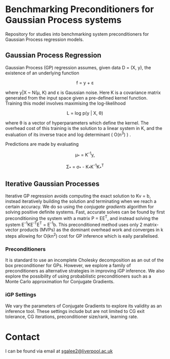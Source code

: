 # Benchmarking Preconditioners for Gaussian Process systems
Repository for studies into benchmarking system preconditioners for Gaussian Process regression models.

## Gaussian Process Regression
Gaussian Process (GP) regression assumes, given data D = (X, y), the existence of an underlying function

<p align="center">
f = y + &epsilon; 
</p>
where y|X ~ N(&mu;, K) and &epsilon; is Gaussian noise. Here K is a covariance matrix generated from the input space given a pre-defined kernel function. Training this model involves maximising the log-likelihood
<p align="center">
  L = log p(y | X, &theta;)
</p>
where &theta; is a vector of hyperparameters which define the kernel. The overhead cost of this training is the solution to a linear system in K, and the evaluation of its inverse trace and log determinant ( O(n<sup>3</sup>) ) .
<p> Predictions are made by evaluating
  <p align="center">
    &mu;<sub>*</sub> = K<sup>-1</sup>y,
  </p>
  <p align="center">
  &Sigma;<sub>*</sub> = &sigma;<sub>*</sub> - K<sub>*</sub>K<sup>-1</sup>K<sub>*</sub><sup>T</sup>
  </p>
 </p>
 
 ## Iterative Gaussian Processes
 
 Iterative GP regression avoids computing the exact solution to Kv = b, instead iteratively building the solution and terminating when we reach a certain accuracy. We do so using the *conjugate gradients* algorithm for solving positive definite systems. Fast, accurate solves can be found by first preconditioning the system with a matrix P = EE<sup>T</sup>, and instead solving the system E<sup>-1</sup>KE<sup>-T</sup>E<sup>T</sup> = E<sup>-1</sup>b. This preconditioned method uses only 2 matrix-vector products (MVPs) as the dominant overhead work and converges in k steps allowing for O(kn<sup>2</sup>) cost for GP inference which is eaily parallelised.
 
 ### Preconditioners
 
 It is standard to use an incomplete Cholesky decomposition as an out of the box preconditioner for GPs. However, we explore a family of preconditioners as alternative strategies in improving iGP inference. We also explore the possibility of using probabilistic preconditioners such as a Monte Carlo approximation for Conjugate Gradients.
 
 ### iGP Settings
 
 We vary the parameters of Conjugate Gradients to explore its validity as an inference tool. These settings include but are not limited to CG exit tolerance, CG iterations, preconditioner size/rank, learning rate.
 
 # Contact
 I can be found via email at sgalee2@liverpool.ac.uk
